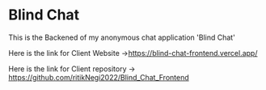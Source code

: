 
# Blind Chat

This is the Backened of my anonymous chat application 'Blind Chat'

Here is the link for Client Website ->https://blind-chat-frontend.vercel.app/

Here is the link for Client repository -> https://github.com/ritikNegi2022/Blind_Chat_Frontend
